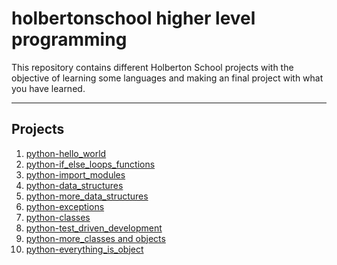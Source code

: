 # holbertonschool higher level programming

This repository contains different Holberton School projects with the objective of learning some languages and making an final project with what you have learned.

------------


## Projects
1. <a href="https://github.com/Joy-Amorin/holbertonschool-higher_level_programming/tree/master/python-hello_world">python-hello_world</a>
2. <a href="https://github.com/Joy-Amorin/holbertonschool-higher_level_programming/tree/master/python-if_else_loops_functions">python-if_else_loops_functions</a>
3. <a href="https://github.com/Joy-Amorin/holbertonschool-higher_level_programming/tree/master/python-import_modules">python-import_modules</a>
4. <a href="https://github.com/Joy-Amorin/holbertonschool-higher_level_programming/tree/master/python-data_structures">python-data_structures</a>
5. <a href="https://github.com/Joy-Amorin/holbertonschool-higher_level_programming/tree/master/python-more_data_structures">python-more_data_structures</a>
6. <a href="https://github.com/Joy-Amorin/holbertonschool-higher_level_programming/tree/master/python-exceptions">python-exceptions</a>
7. <a href="https://github.com/Joy-Amorin/holbertonschool-higher_level_programming/tree/master/python-classes">python-classes</a>
8. <a href="https://github.com/Joy-Amorin/holbertonschool-higher_level_programming/tree/master/python-test_driven_development">python-test_driven_development</a>
9. <a href="https://github.com/Joy-Amorin/holbertonschool-higher_level_programming/tree/master/python-more_classes">python-more_classes and objects</a>
10. <a href="https://github.com/Joy-Amorin/holbertonschool-higher_level_programming/tree/master/python-everything_is_object">python-everything_is_object</a>
